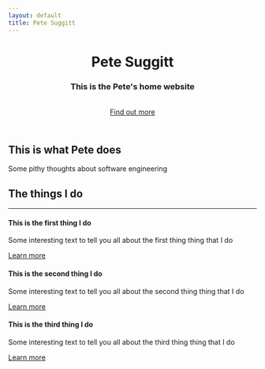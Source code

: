```yaml
---
layout: default
title: Pete Suggitt
---
```


<header id="top" class="header">
    <div class="text-vertical-center">
        <h1 class="animated fadeInUp">Pete Suggitt</h1>
        <h3 class="animated fadeInUp">This is the Pete's home website</h3>
        <br>
        <div>
            <a href="#about" class="btn btn-dark btn-lg animated fadeInUp">Find out more</a>
        </div>
    </div>
</header>

<!-- about -->
<section id="about" class="about">
    <div class="container">
        <div class="col-lg-12 text-center">
            <h2>This is what Pete does</h2>
            <p class="lead">Some pithy thoughts about software engineering</p>
        </div>
    </div>
</section>

<!-- services -->
<section id="services" class="services bg-primary">
    <div class="container">
        <div class="row text-center">
            <div class="col-lg-10 col-lg-offset-1">
                <h2>The things I do</h2>
                <hr class="small">
                <div class="row annimated">
                    <div class="col-md-4 col-sm-6">
                        <div class="service-item">
                            <span class="fa-stack fa-4x">
                                <i class="fa fa-circle fa-stack-2x"></i>
                                <i class="fa fa-road fa-stack-1x text-primary"></i>
                            </span>
                            <h4>
                                <strong>This is the first thing I do</strong>
                            </h4>
                            <p>Some interesting text to tell you all about the first thing thing that I do</p>
                            <a href="#" class="btn btn-light">Learn more</a>
                        </div>
                    </div>
                    <div class="col-md-4 col-sm-6">
                        <div class="service-item">
                             <span class="fa-stack fa-4x">
                                 <i class="fa fa-circle fa-stack-2x"></i>
                                 <i class="fa fa-lightbulb-o fa-stack-1x text-primary"></i>
                             </span>
                             <h4>
                                 <strong>This is the second thing I do</strong>
                             </h4>
                             <p>Some interesting text to tell you all about the second thing thing that I do</p>
                             <a href="#" class="btn btn-light">Learn more</a>
                         </div>
                    </div>
                    <div class="col-md-4 col-sm-6">
                        <div class="service-item">
                            <span class="fa-stack fa-4x">
                                <i class="fa fa-circle fa-stack-2x"></i>
                                <i class="fa fa-users fa-stack-1x text-primary"></i>
                            </span>
                            <h4>
                                <strong>This is the third thing I do</strong>
                            </h4>
                            <p>Some interesting text to tell you all about the third thing thing that I do</p>
                            <a href="#" class="btn btn-light">Learn more</a>
                        </div>
                    </div>
                </div>
            </div>
        </div>
    </div>
</section>


<footer>
    <p align="center"><a href="https://github.com/suggitpe"><i class="fa fa-github fa-2x"></i></a></p>
</footer>